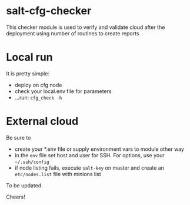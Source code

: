# salt-cfg-checker
This checker module is used to verify and validate cloud
after the deployment using number of routines to create reports

# Local run
It is pretty simple: 
- deploy on cfg node
- check your local.env file for parameters
- ...run: `cfg_check -h`

# External cloud
Be sure to 
 - create your *.env file
   or supply environment vars to module other way
 - in the `env` file set host and user for SSH. 
   For options, use your `~/.ssh/config`
 - if node listing fails, execute `salt-key` on master 
   and create an `etc/nodes.list` file with minions list

To be updated.

Cheers!

